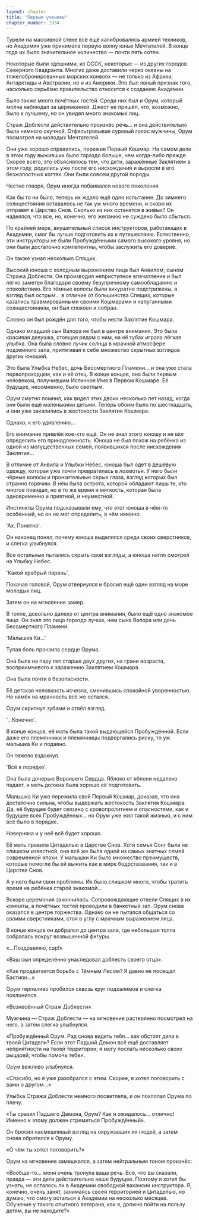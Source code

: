 ```yaml
---
layout: chapter
title: "Первые ученики"
chapter_number: 1934
---
```




Турели на массивной стене всё ещё калибровались армией техников, но Академия уже принимала первую волну юных Мечтателей. В конце года их было значительное количество — почти пять сотен.

Некоторые были здешними, из ОССК, некоторые — из других городов Северного Квадранта. Многих даже доставили через океаны на тяжелобронированных морских конвоях — не только из Африки, Антарктиды и Австралии, но и из Америки. Это был явный признак того, насколько серьёзно правительство относится к созданию Академии.

Было также много почётных гостей. Среди них был и Орум, который молча наблюдал за церемонией. Джест не пришёл, что, возможно, было к лучшему, но он увидел много знакомых лиц.

Страж Доблести действительно произнёс речь... и она действительно была немного скучной. Отфильтровывая суровый голос мужчины, Орум посмотрел на молодых Мечтателей.

Они уже хорошо справились, пережив Первый Кошмар. На самом деле в этом году выживших было гораздо больше, чем когда-либо прежде. Скорее всего, это объяснялось тем, что дети, заражённые Заклятием в этом году, родились уже после его нисхождения и выросли в его безжалостных когтях. Они были совсем другой породы.

Честно говоря, Орум иногда побаивался нового поколения.

Как бы то ни было, теперь их ждало ещё одно испытание. До зимнего солнцестояния оставалось не так уж много времени, и скоро их отправят в Царство Снов. Сколько из них останется в живых? Он надеялся, что все, но, конечно, его желанию не суждено было сбыться.

По крайней мере, внушительный список инструкторов, работающих в Академии, смог бы лучше подготовить их к путешествию. Естественно, эти инструкторы не были Пробуждёнными самого высокого уровня, но они были достаточно компетентны, чтобы заслужить его доверие.

Он также узнал несколько Спящих.

Высокий юноша с холодным выражением лица был Анвилом, сыном Стража Доблести. Он производил неприступное впечатление и был легко заметен благодаря своему безупречному самообладанию и спокойствию. Его тёмные волосы были аккуратно подстрижены, а взгляд был острым... в отличие от большинства Спящих, которые казались травмированными своими Кошмарами и напуганными солнцестоянием, он был спокоен и собран.

Словно он был рождён для того, чтобы нести Заклятие Кошмара.

Однако младший сын Валора не был в центре внимания. Это была красивая девушка, стоящая рядом с ним, на её губах играла лёгкая улыбка. Она была словно лучик солнца в мрачной атмосфере подземного зала, притягивая к себе множество скрытных взглядов других юношей.

Это была Улыбка Небес, дочь Бессмертного Пламени... и она уже стала первопроходцем, как и её отец. В конце концов, она была первым человеком, получившим Истинное Имя в Первом Кошмаре. Её будущее, несомненно, было светлым.

Орум смутно помнил, как видел этих двоих несколько лет назад, когда они были ещё маленькими детьми. Теперь обоим было по шестнадцать, и они уже закалились в жестокости Заклятия Кошмара.

Однако, к его удивлению...

Его внимание привлёк кое-кто ещё. Он не знал этого юношу и не мог определить его принадлежность. Юноша не был похож на ребёнка из одной из могущественных семей, появившихся после нисхождения Заклятия...

В отличие от Анвила и Улыбки Небес, юноша был одет в дешёвую одежду, которая уже почти превратилась в лохмотья. У него были чёрные волосы и пронзительные серые глаза, взгляд которых был странно горячим. В нём была острота, которой обладают лишь те, кто многое повидал, но в то же время и мягкость, которая была одновременно и приятной, и неуместной.

Инстинкты Орума подсказывали ему, что этот юноша в чём-то особенный, но он не мог определить, в чём именно.

'Ах. Понятно'.

Он наконец понял, почему юноша выделялся среди своих сверстников, и слегка улыбнулся.

Все остальные пытались скрыть свои взгляды, а юноша нагло смотрел на Улыбку Небес.

'Какой храбрый парень'.

Покачав головой, Орум отвернулся и бросил ещё один взгляд на море молодых лиц.

Затем он на мгновение замер.

В толпе, довольно далеко от центра внимания, было ещё одно знакомое лицо. Он знал это лицо гораздо лучше, чем сына Валора или дочь Бессмертного Пламени.

'Малышка Ки...'

Тупая боль пронзила сердце Орума.

Она была на пару лет старше двух других, на грани возраста, восприимчивого к заражению Заклятием Кошмара.

Она была почти в безопасности.

Её детская неловкость исчезла, сменившись спокойной уверенностью. Но намёк на мрачность всё же остался.

Орум скрипнул зубами и отвёл взгляд.

'...Конечно'.

В конце концов, её мать была такой выдающейся Пробуждённой. Если даже его племянники и племянницы подвергались риску, то уж малышка Ки и подавно.

Он тяжело вздохнул.

'Всё в порядке'.

Она была дочерью Вороньего Сердца. Яблоко от яблони недалеко падает, и мать должна была хорошо её подготовить.

Малышка Ки уже пережила свой Первый Кошмар, доказав, что она достаточно сильна, чтобы выдержать жестокость Заклятия Кошмара. Да, её будущее будет связано с кровопролитием и опасностями, как и будущее всех Пробуждённых... но Орум уже жил такой жизнью, и с ним всё было в порядке.

Наверняка и у неё всё будет хорошо.

Её мать правила Цитаделью в Царстве Снов. Хотя семья Сонг была не слишком известной, она всё же была одной из самых знатных семей современной эпохи. У малышки Ки было множество преимуществ, которые помогли бы ей выжить как в мире бодрствования, так и в Царстве Снов.

А у него были свои проблемы. Их было слишком много, чтобы тратить время на ребёнка старой знакомой...

Вскоре церемония закончилась. Сопровождающие отвели Спящих в их комнаты, а почётных гостей проводили в банкетный зал. Орум снова оказался в центре торжества. Однако он не пытался общаться со своими сверстниками, стоя в углу с мрачным выражением лица.

В конце концов он добрался до центра зала, где небольшая толпа собралась вокруг возвышенной фигуры.

«...Поздравляю, сэр!»

«Ваш сын определённо унаследовал доблесть своего отца».

«Как продвигается борьба с Тёмным Лесом? Я давно не посещал Бастион...»

Орум терпеливо пробился сквозь круг подхалимов и слегка поклонился.

«Вознесённый Страж Доблести».

Мужчина — Страж Доблести — на мгновение растерянно посмотрел на него, а затем слегка улыбнулся.

«Пробуждённый Орум. Рад снова видеть тебя... как обстоят дела в твоей Цитадели? Если этот Падший Демон всё ещё доставляет неприятности на твоей территории, я могу послать несколько своих рыцарей, чтобы помочь тебе».

Орум вежливо улыбнулся.

«Спасибо, но я уже разобрался с этим. Скорее, я хотел поговорить с вами о другом...»

Улыбка Стража Доблести немного посветлела, и он похлопал Орума по плечу.

«Ты сразил Падшего Демона, Орум? Как и ожидалось... отлично! Именно к этому должен стремиться Пробуждённый».

Он бросил насмешливый взгляд на окружавших их людей, а затем снова обратился к Оруму.

«О чём ты хотел поговорить?»

Орум на мгновение замешкался, а затем нейтральным тоном произнёс:

«Вообще-то... меня очень тронула ваша речь. Всё, что вы сказали, правда — эти дети действительно наше будущее. Поэтому я хотел бы узнать, не осталось ли в Академии свободной вакансии инструктора. Я, конечно, очень занят, занимаясь своей территорией и Цитаделью, но думаю, что смогу остаться в Академии на несколько месяцев. Обучение у такого опытного ветерана, как я, должно пойти на пользу детям, вы не находите?»

